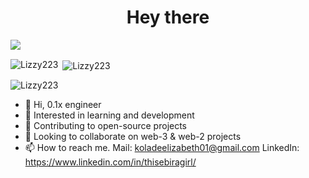 <h1 align="center">Hey there</h1>


<p align="center" style="display: flex;"> 

  <a href="mailto:koladeelizabeth01@gmail.com" target="_blank">
  <img src="https://img.shields.io/badge/email me-%23D14836.svg?&style=for-the-badge&logo=gmail&logoColor=white" />
</a>&nbsp;&nbsp;
</p>

<p><img align="left" src="https://github-readme-stats.vercel.app/api/top-langs?username=Lizzy223" alt="Lizzy223" /></p>

<p>&nbsp;<img align="center" src="https://github-readme-stats.vercel.app/api?username=Lizzy223" alt="Lizzy223" /></p>

<p><img align="center" src="https://github-readme-streak-stats.herokuapp.com/?user=Lizzy223" alt="Lizzy223" /></p>


- 👋 Hi, 0.1x engineer
- 👀 Interested in learning and development
- 🌱 Contributing to open-source projects
- 💞️ Looking to collaborate on web-3 & web-2 projects
- 📫 How to reach me. Mail: koladeelizabeth01@gmail.com LinkedIn: https://www.linkedin.com/in/thisebiragirl/





<!---
Lizzy223/Lizzy223 is a ✨ special ✨ repository because its `README.md` (this file) appears on your GitHub profile.
You can click the Preview link to take a look at your changes.
--->
